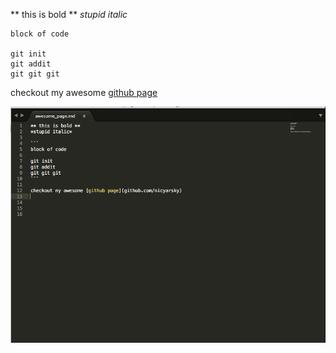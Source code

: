 ** this is bold **
*stupid italic*

``` 
block of code

git init
git addit
git git git
```

checkout my awesome [github page](github.com/nicyarsky)

![screenshot](awesome-screenshot.png)




